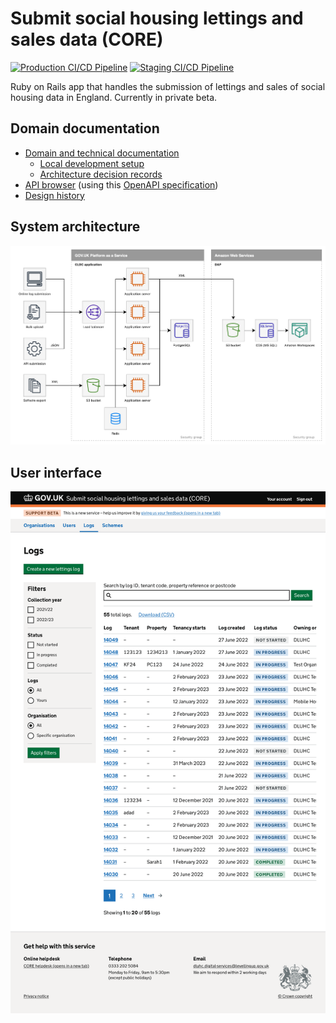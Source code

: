 # Submit social housing lettings and sales data (CORE)


[![Production CI/CD Pipeline](https://github.com/communitiesuk/submit-social-housing-lettings-and-sales-data/actions/workflows/production_pipeline.yml/badge.svg)](https://github.com/communitiesuk/submit-social-housing-lettings-and-sales-data/actions/workflows/production_pipeline.yml)
[![Staging CI/CD Pipeline](https://github.com/communitiesuk/submit-social-housing-lettings-and-sales-data/actions/workflows/staging_pipeline.yml/badge.svg)](https://github.com/communitiesuk/submit-social-housing-lettings-and-sales-data/actions/workflows/staging_pipeline.yml)

Ruby on Rails app that handles the submission of lettings and sales of social housing data in England. Currently in private beta.

## Domain documentation

* [Domain and technical documentation](https://communitiesuk.github.io/submit-social-housing-lettings-and-sales-data)
  * [Local development setup](https://communitiesuk.github.io/submit-social-housing-lettings-and-sales-data/setup)
  * [Architecture decision records](https://communitiesuk.github.io/submit-social-housing-lettings-and-sales-data/adr)
* [API browser](https://communitiesuk.github.io/submit-social-housing-lettings-and-sales-data/api) (using this [OpenAPI specification](docs/api/v1.json))
* [Design history](https://core-design-history.herokuapp.com)

## System architecture

![View of system architecture](docs/images/architecture.drawio.png)

## User interface

![View of the logs list](docs/images/service.png)
